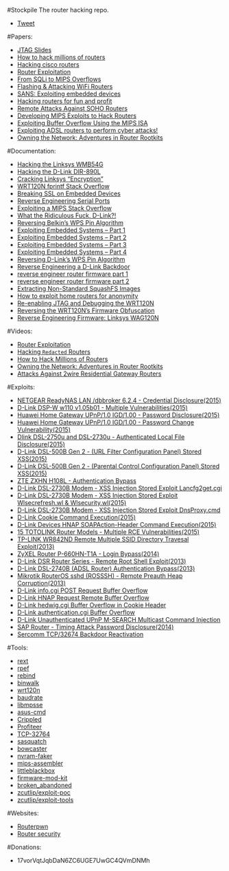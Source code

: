 #Stockpile
The router hacking repo.

- [Tweet](https://twitter.com/share)

#Papers:
- [JTAG Slides](http://www.devttys0.com/wp-content/uploads/2014/04/JTAG_Slides.pdf)
- [How to hack millions of routers](https://media.blackhat.com/bh-us-10/presentations/Heffner/BlackHat-USA-2010-Heffner-How-to-Hack-Millions-of-Routers-slides.pdf)
- [Hacking cisco routers](http://repo.hackerzvoice.net/depot_cehv6/CEHv6%20Module%2035%20Hacking%20Routers,%20Cable%20Modems%20and%20Firewalls/Hacking%20Cisco%20Routers.pdf)
- [Router Exploitation](https://www.blackhat.com/presentations/bh-usa-09/LINDNER/BHUSA09-Lindner-RouterExploit-SLIDES.pdf)
- [From SQLi to MIPS Overflows](https://media.blackhat.com/bh-us-12/Briefings/Cutlip/BH_US_12_Cutlip_SQL_Exploitation_WP.pdf)
- [Flashing & Attacking WiFi Routers](http://hackmiami.org/wp-content/uploads/2013/07/Flash-hacking-wifi-devices.pdf)
- [SANS: Exploiting embedded devices](https://www.sans.org/reading-room/whitepapers/testing/exploiting-embedded-devices-34022)
- [Hacking routers for fun and profit](https://ensiwiki.ensimag.fr/images/2/25/GreHack-2012-talk-Paul_Amar-Home_Internet_Routers_for_Fun_and_Profit.pdf)
- [Remote Attacks Against SOHO Routers](https://media.blackhat.com/bh-us-10/whitepapers/Heffner/BlackHat-USA-2010-Heffner-How-to-Hack-Millions-of-Routers-wp.pdf)
- [Developing MIPS Exploits to Hack Routers](https://packetstormsecurity.com/files/download/131556/hacking-mips.pdf)
- [Exploiting Buffer Overflow Using the MIPS ISA](http://citeseerx.ist.psu.edu/viewdoc/download?doi=10.1.1.15.6998&rep=rep1&type=pdf)
- [Exploiting ADSL routers to perform cyber attacks!](http://cgi.di.uoa.gr/~xenakis/Published/Technical_Reports/ZTExploit_Paper.pdf)
- [Owning the Network: Adventures in Router Rootkits](https://www.defcon.org/images/defcon-20/dc-20-presentations/Coppola/DEFCON-20-Coppola-Owning-the-Network.pdf)

#Documentation:
- [Hacking the Linksys WMB54G](http://www.devttys0.com/2012/07/hacking-the-linksys-wmb54g/)
- [Hacking the D-Link DIR-890L](http://www.devttys0.com/2015/04/hacking-the-d-link-dir-890l/)
- [Cracking Linksys “Encryption”](http://www.devttys0.com/2014/02/cracking-linksys-crypto/)
- [WRT120N fprintf Stack Overflow](http://www.devttys0.com/2014/02/wrt120n-fprintf-stack-overflow/)
- [Breaking SSL on Embedded Devices](http://www.devttys0.com/2010/12/breaking-ssl-on-embedded-devices/)
- [Reverse Engineering Serial Ports](http://www.devttys0.com/2012/11/reverse-engineering-serial-ports/)
- [Exploiting a MIPS Stack Overflow](http://www.devttys0.com/2012/10/exploiting-a-mips-stack-overflow/)
- [What the Ridiculous Fuck, D-Link?!](http://www.devttys0.com/2015/04/what-the-ridiculous-fuck-d-link/)
- [Reversing Belkin’s WPS Pin Algorithm](http://www.devttys0.com/2015/04/reversing-belkins-wps-pin-algorithm/)
- [Exploiting Embedded Systems – Part 1](http://www.devttys0.com/2011/09/exploiting-embedded-systems-part-1/)
- [Exploiting Embedded Systems – Part 2](http://www.devttys0.com/2011/09/exploiting-embedded-systems-part-2/)
- [Exploiting Embedded Systems – Part 3](http://www.devttys0.com/2011/09/exploiting-embedded-systems-part-3/)
- [Exploiting Embedded Systems – Part 4](http://www.devttys0.com/2011/11/exploiting-embedded-systems-part-4/)
- [Reversing D-Link’s WPS Pin Algorithm](http://www.devttys0.com/2014/10/reversing-d-links-wps-pin-algorithm/)
- [Reverse Engineering a D-Link Backdoor](http://www.devttys0.com/2013/10/reverse-engineering-a-d-link-backdoor/)
- [reverse engineer router firmware part 1](http://www.secforce.com/blog/2014/04/reverse-engineer-router-firmware-part-1/)
- [reverse engineer router firmware part 2](http://www.secforce.com/blog/2014/07/reverse-engineer-router-firmware-part-2/)
- [Extracting Non-Standard SquashFS Images](http://www.devttys0.com/2011/08/extracting-non-standard-squashfs-images/)
- [How to exploit home routers for anonymity](http://danmcinerney.org/how-to-exploit-home-routers-for-anonymity/)
- [Re-enabling JTAG and Debugging the WRT120N](http://www.devttys0.com/2014/02/re-enabling-jtag-and-debugging-the-wrt120n/)
- [Reversing the WRT120N’s Firmware Obfuscation](http://www.devttys0.com/2014/02/reversing-the-wrt120n-firmware-obfuscation/)
- [Reverse Engineering Firmware: Linksys WAG120N](http://www.devttys0.com/2011/05/reverse-engineering-firmware-linksys-wag120n/)

#Videos:
- [Router Exploitation](https://www.youtube.com/watch?v=u1IA9W-QWO4)
- [Hacking `Redacted` Routers](https://www.youtube.com/watch?v=U8fu05Em3Lg)
- [How to Hack Millions of Routers ](https://www.youtube.com/watch?v=FV7SQd-3Ytk)
- [Owning the Network: Adventures in Router Rootkits](https://www.youtube.com/watch?v=sWdqSG9IydA)
- [Attacks Against 2wire Residential Gateway Routers](https://www.youtube.com/watch?v=Tx0DivWaDkA)

#Exploits:
- [NETGEAR ReadyNAS LAN /dbbroker 6.2.4 - Credential Disclosure(2015)](https://www.exploit-db.com/exploits/37720/)
- [D-Link DSP-W w110 v1.05b01 - Multiple Vulnerabilities(2015)](https://www.exploit-db.com/exploits/37454/)
- [Huawei Home Gateway UPnP/1.0 IGD/1.00 - Password Disclosure(2015)](https://www.exploit-db.com/exploits/37424/)
- [Huawei Home Gateway UPnP/1.0 IGD/1.00 - Password Change Vulnerability(2015)](https://www.exploit-db.com/exploits/37425/)
- [Dlink DSL-2750u and DSL-2730u - Authenticated Local File Disclosure(2015)](https://www.exploit-db.com/exploits/37516/)
- [D-Link DSL-500B Gen 2 - (URL Filter Configuration Panel) Stored XSS(2015)](https://www.exploit-db.com/exploits/36988/)
- [D-Link DSL-500B Gen 2 - (Parental Control Configuration Panel) Stored XSS(2015)](https://www.exploit-db.com/exploits/36987/)
- [ZTE ZXHN H108L - Authentication Bypass](https://www.exploit-db.com/exploits/35272/)
- [D-Link DSL-2730B Modem - XSS Injection Stored Exploit Lancfg2get.cgi](https://www.exploit-db.com/exploits/35751/)
- [D-Link DSL-2730B Modem - XSS Injection Stored Exploit Wlsecrefresh.wl & Wlsecurity.wl(2015)](https://www.exploit-db.com/exploits/35747/)
- [D-Link DSL-2730B Modem - XSS Injection Stored Exploit DnsProxy.cmd](https://www.exploit-db.com/exploits/35750/)
- [D-Link Cookie Command Execution(2015)](https://www.exploit-db.com/exploits/37628/)
- [D-Link Devices HNAP SOAPAction-Header Command Execution(2015)](https://www.exploit-db.com/exploits/37171/)
- [15 TOTOLINK Router Models - Multiple RCE Vulnerabilities(2015)](https://www.exploit-db.com/exploits/37623/)
- [TP-LINK WR842ND Remote Multiple SSID Directory Travesal Exploit(2013)](https://www.exploit-db.com/exploits/25810/)
- [ZyXEL Router P-660HN-T1A - Login Bypass(2014)](https://www.exploit-db.com/exploits/32204/)
- [D-Link DSR Router Series - Remote Root Shell Exploit(2013)](https://www.exploit-db.com/exploits/30062/)
- [D-Link DSL-2740B (ADSL Router) Authentication Bypass(2013)](https://www.exploit-db.com/exploits/24563/)
- [Mikrotik RouterOS sshd (ROSSSH) - Remote Preauth Heap Corruption(2013)](https://www.exploit-db.com/exploits/28056/)
- [D-Link info.cgi POST Request Buffer Overflow](https://www.exploit-db.com/exploits/34063/)
- [D-Link HNAP Request Remote Buffer Overflow](https://www.exploit-db.com/exploits/34064/)
- [D-Link hedwig.cgi Buffer Overflow in Cookie Header](https://www.exploit-db.com/exploits/33863/)
- [D-Link authentication.cgi Buffer Overflow](https://www.exploit-db.com/exploits/33862/)
- [D-Link Unauthenticated UPnP M-SEARCH Multicast Command Injection](https://www.exploit-db.com/exploits/34065/)
- [SAP Router - Timing Attack Password Disclosure(2014)](https://www.exploit-db.com/exploits/32919/)
- [Sercomm TCP/32674 Backdoor Reactivation](https://www.exploit-db.com/exploits/32938/)

#Tools:
- [rext](https://github.com/j91321/rext)
- [rpef](https://github.com/mncoppola/rpef)
- [rebind](https://github.com/ScarletBlazin/rebind)
- [binwalk](https://github.com/devttys0/binwalk)
- [wrt120n](https://github.com/devttys0/wrt120n)
- [baudrate](https://github.com/devttys0/baudrate)
- [libmpsse](https://github.com/devttys0/libmpsse)
- [asus-cmd](https://github.com/jduck/asus-cmd)
- [Crippled](https://github.com/GuerrillaWarfare/Crippled)
- [Profiteer](https://github.com/GuerrillaWarfare/Profiteer)
- [TCP-32764](https://github.com/elvanderb/TCP-32764)
- [sasquatch](https://github.com/devttys0/sasquatch)
- [bowcaster](https://github.com/zcutlip/bowcaster.git)
- [nvram-faker](https://github.com/zcutlip/nvram-faker.git)
- [mips-assembler](https://github.com/kmowery/mips-assembler.git)
- [littleblackbox](https://github.com/devttys0/littleblackbox)
- [firmware-mod-kit](https://github.com/mirror/firmware-mod-kit)
- [broken_abandoned](https://github.com/zcutlip/broken_abandoned.git)
- [zcutlip/exploit-poc](https://github.com/zcutlip/exploit-poc.git)
- [zcutlip/exploit-tools](https://github.com/zcutlip/exploit-tools.git)

#Websites:
- [Routerpwn](http://www.routerpwn.com/)
- [Router security](http://routersecurity.org/bugs.php)

#Donations:
- 17vorVqtJqbDaN6ZC6UGE7UwGC4QVmDNMh
